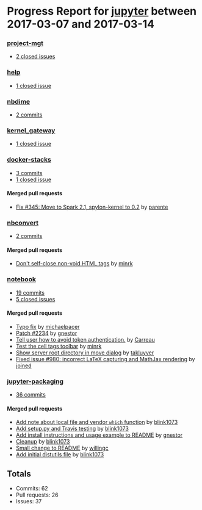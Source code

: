 # Progress Report for [jupyter](https://github.com/jupyter) between 2017-03-07 and 2017-03-14

### [project-mgt](https://github.com/jupyter/project-mgt)
-  [2 closed issues](https://github.com/jupyter/project-mgt/issues?utf8=%E2%9C%93&q=is%3Aissue%20closed%3A2017-03-07..2017-03-14)

### [help](https://github.com/jupyter/help)
-  [1 closed issue](https://github.com/jupyter/help/issues?utf8=%E2%9C%93&q=is%3Aissue%20closed%3A2017-03-07..2017-03-14)

### [nbdime](https://github.com/jupyter/nbdime)
-  [2 commits](https://github.com/jupyter/nbdime/compare/master@%7B1488873600%7D...master@%7B1489474800%7D)

### [kernel_gateway](https://github.com/jupyter/kernel_gateway)
-  [1 closed issue](https://github.com/jupyter/kernel_gateway/issues?utf8=%E2%9C%93&q=is%3Aissue%20closed%3A2017-03-07..2017-03-14)

### [docker-stacks](https://github.com/jupyter/docker-stacks)
-  [3 commits](https://github.com/jupyter/docker-stacks/compare/master@%7B1488873600%7D...master@%7B1489474800%7D)
-  [1 closed issue](https://github.com/jupyter/docker-stacks/issues?utf8=%E2%9C%93&q=is%3Aissue%20closed%3A2017-03-07..2017-03-14)

#### Merged pull requests
- [Fix #345: Move to Spark 2.1, spylon-kernel to 0.2](https://github.com/jupyter/docker-stacks/pull/349) by [parente](https://github.com/parente)

### [nbconvert](https://github.com/jupyter/nbconvert)
-  [2 commits](https://github.com/jupyter/nbconvert/compare/master@%7B1488873600%7D...master@%7B1489474800%7D)

#### Merged pull requests
- [Don't self-close non-void HTML tags](https://github.com/jupyter/nbconvert/pull/548) by [minrk](https://github.com/minrk)

### [notebook](https://github.com/jupyter/notebook)
-  [19 commits](https://github.com/jupyter/notebook/compare/master@%7B1488873600%7D...master@%7B1489474800%7D)
-  [5 closed issues](https://github.com/jupyter/notebook/issues?utf8=%E2%9C%93&q=is%3Aissue%20closed%3A2017-03-07..2017-03-14)

#### Merged pull requests
- [Typo fix](https://github.com/jupyter/notebook/pull/2274) by [michaelpacer](https://github.com/michaelpacer)
- [Patch #2234](https://github.com/jupyter/notebook/pull/2268) by [gnestor](https://github.com/gnestor)
- [Tell user how to avoid token authentication.](https://github.com/jupyter/notebook/pull/2257) by [Carreau](https://github.com/Carreau)
- [Test the cell tags toolbar](https://github.com/jupyter/notebook/pull/2249) by [minrk](https://github.com/minrk)
- [Show server root directory in move dialog](https://github.com/jupyter/notebook/pull/2234) by [takluyver](https://github.com/takluyver)
- [Fixed issue #980: incorrect LaTeX capturing and MathJax rendering](https://github.com/jupyter/notebook/pull/2220) by [joined](https://github.com/joined)

### [jupyter-packaging](https://github.com/jupyter/jupyter-packaging)
-  [36 commits](https://github.com/jupyter/jupyter-packaging/compare/master@%7B1488873600%7D...master@%7B1489474800%7D)

#### Merged pull requests
- [Add note about local file and vendor `which` function](https://github.com/jupyter/jupyter-packaging/pull/6) by [blink1073](https://github.com/blink1073)
- [Add setup.py and Travis testing](https://github.com/jupyter/jupyter-packaging/pull/5) by [blink1073](https://github.com/blink1073)
- [Add install instructions and usage example to README](https://github.com/jupyter/jupyter-packaging/pull/4) by [gnestor](https://github.com/gnestor)
- [Cleanup](https://github.com/jupyter/jupyter-packaging/pull/3) by [blink1073](https://github.com/blink1073)
- [Small change to README](https://github.com/jupyter/jupyter-packaging/pull/2) by [willingc](https://github.com/willingc)
- [Add initial distutils file](https://github.com/jupyter/jupyter-packaging/pull/1) by [blink1073](https://github.com/blink1073)

## Totals
- Commits: 62
- Pull requests: 26
- Issues: 37
